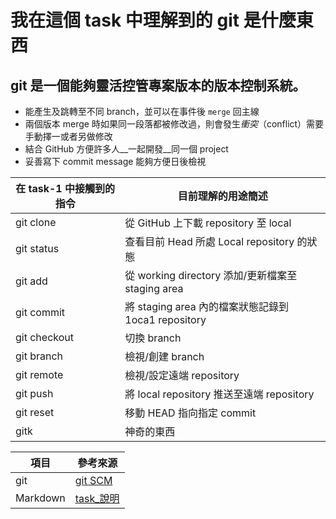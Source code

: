 
我在這個 task 中理解到的 git 是什麼東西
=======================================

git 是一個能夠靈活控管專案版本的版本控制系統。
---------------------------------------------

  - 能產生及跳轉至不同 branch，並可以在事件後 `merge`  回主線
  - 兩個版本 merge 時如果同一段落都被修改過，則會發生*衝突*（conflict）需要手動擇一或者另做修改
  - 結合 GitHub 方便許多人__一起開發__同一個 project
  - 妥善寫下 commit message 能夠方便日後檢視


  
|在 task-1 中接觸到的指令|目前理解的用途簡述 |
|-----------------------|-----------------|
|git clone| 從 GitHub 上下載 repository 至 local |
|git status| 查看目前 Head 所處 Local repository 的狀態 |
|git add| 從 working directory 添加/更新檔案至 staging area |
|git commit| 將 staging area 內的檔案狀態記錄到 1oca1 repository |
|git checkout| 切換 branch |
|git branch| 檢視/創建 branch |
|git remote| 檢視/設定遠端 repository |
|git push| 將 local repository 推送至遠端 repository |
|git reset| 移動 HEAD 指向指定 commit |
|gitk | 神奇的東西 |


| 項目 | 參考來源 |
|------|----------|
| git  |[git SCM]|
|Markdown|[task_說明]|


[git SCM]: https://git-scm.com/book/zh-tw/v2/
[task_說明]: https://github.com/MontyPan/FlowTraining/blob/master/Task_1.md
